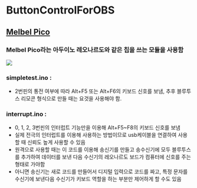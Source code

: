 # ButtonControlForOBS

## [Melbel Pico](https://mellbell.cc/products/pico)  
### Melbel Pico라는 아두이노 레오나르도와 같은 칩을 쓰는 모듈을 사용함  

[![](https://cdn.shopify.com/s/files/1/0005/5522/1039/products/Main_2_1024x1024@2x.jpg?v=1553440263)](https://youtu.be/UUvNUbrtRTo)  

### simpletest.ino :  
- 2번핀의 통전 여부에 따라 Alt+F5 또는 Alt+F6의 키보드 신호를 보냄, 추후 블루투스 리모콘 형식으로 만들 때는 요것을 사용해야 함.  
### interrupt.ino :  
- 0, 1, 2, 3번핀의 인터럽트 기능만을 이용해 Alt+F5~F8의 키보드 신호를 보냄
- 실제 전극의 인터럽트를 이용해 사용하는 방법이므로 usb케이블을 연결하여 사용할 때 신뢰도 높게 사용할 수 있음
- 원격으로 사용할 때는 이 코드를 이용해 송신기를 만들고 송수신기에 모두 블루투스를 추가하여 데이터를 보낸 다음 수신기의 레오나르도 보드가 컴퓨터에 신호를 주는 형태로 가야함
- 아니면 송신기는 새로 코드를 만들어서 디지털 입력으로 코드를 짜고, 특정 문자를 수신기에 보낸다음 수신기가 키보드 역할을 하는 부분만 제어하게 할 수도 있음  

